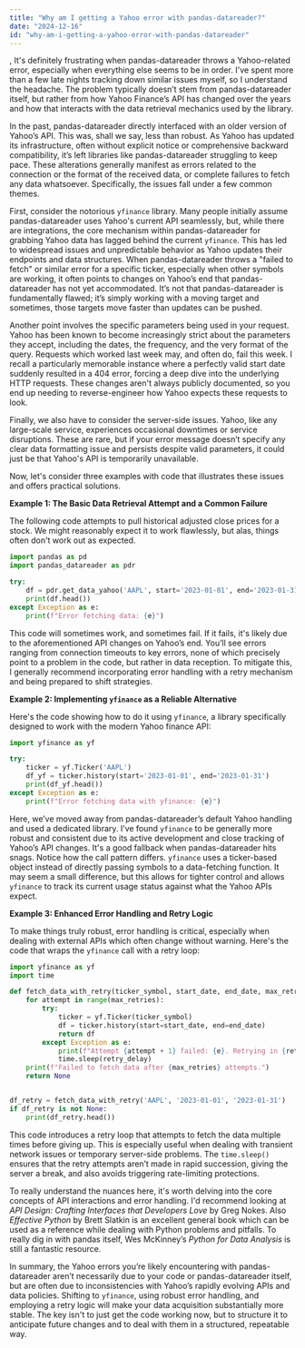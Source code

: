 ```yaml
---
title: "Why am I getting a Yahoo error with pandas-datareader?"
date: "2024-12-16"
id: "why-am-i-getting-a-yahoo-error-with-pandas-datareader"
---
```


,  It's definitely frustrating when pandas-datareader throws a Yahoo-related error, especially when everything else seems to be in order. I've spent more than a few late nights tracking down similar issues myself, so I understand the headache. The problem typically doesn’t stem from pandas-datareader itself, but rather from how Yahoo Finance’s API has changed over the years and how that interacts with the data retrieval mechanics used by the library.

In the past, pandas-datareader directly interfaced with an older version of Yahoo’s API. This was, shall we say, less than robust. As Yahoo has updated its infrastructure, often without explicit notice or comprehensive backward compatibility, it’s left libraries like pandas-datareader struggling to keep pace. These alterations generally manifest as errors related to the connection or the format of the received data, or complete failures to fetch any data whatsoever. Specifically, the issues fall under a few common themes.

First, consider the notorious `yfinance` library. Many people initially assume pandas-datareader uses Yahoo's current API seamlessly, but, while there are integrations, the core mechanism within pandas-datareader for grabbing Yahoo data has lagged behind the current `yfinance`. This has led to widespread issues and unpredictable behavior as Yahoo updates their endpoints and data structures. When pandas-datareader throws a "failed to fetch" or similar error for a specific ticker, especially when other symbols are working, it often points to changes on Yahoo’s end that pandas-datareader has not yet accommodated. It’s not that pandas-datareader is fundamentally flawed; it’s simply working with a moving target and sometimes, those targets move faster than updates can be pushed.

Another point involves the specific parameters being used in your request. Yahoo has been known to become increasingly strict about the parameters they accept, including the dates, the frequency, and the very format of the query. Requests which worked last week may, and often do, fail this week. I recall a particularly memorable instance where a perfectly valid start date suddenly resulted in a 404 error, forcing a deep dive into the underlying HTTP requests. These changes aren't always publicly documented, so you end up needing to reverse-engineer how Yahoo expects these requests to look.

Finally, we also have to consider the server-side issues. Yahoo, like any large-scale service, experiences occasional downtimes or service disruptions. These are rare, but if your error message doesn’t specify any clear data formatting issue and persists despite valid parameters, it could just be that Yahoo's API is temporarily unavailable.

Now, let's consider three examples with code that illustrates these issues and offers practical solutions.

**Example 1: The Basic Data Retrieval Attempt and a Common Failure**

The following code attempts to pull historical adjusted close prices for a stock. We might reasonably expect it to work flawlessly, but alas, things often don't work out as expected.

```python
import pandas as pd
import pandas_datareader as pdr

try:
    df = pdr.get_data_yahoo('AAPL', start='2023-01-01', end='2023-01-31')
    print(df.head())
except Exception as e:
    print(f"Error fetching data: {e}")
```

This code will sometimes work, and sometimes fail. If it fails, it's likely due to the aforementioned API changes on Yahoo’s end. You’ll see errors ranging from connection timeouts to key errors, none of which precisely point to a problem in the code, but rather in data reception. To mitigate this, I generally recommend incorporating error handling with a retry mechanism and being prepared to shift strategies.

**Example 2: Implementing `yfinance` as a Reliable Alternative**

Here's the code showing how to do it using `yfinance`, a library specifically designed to work with the modern Yahoo finance API:

```python
import yfinance as yf

try:
    ticker = yf.Ticker('AAPL')
    df_yf = ticker.history(start='2023-01-01', end='2023-01-31')
    print(df_yf.head())
except Exception as e:
    print(f"Error fetching data with yfinance: {e}")
```

Here, we’ve moved away from pandas-datareader’s default Yahoo handling and used a dedicated library. I’ve found `yfinance` to be generally more robust and consistent due to its active development and close tracking of Yahoo’s API changes. It's a good fallback when pandas-datareader hits snags. Notice how the call pattern differs. `yfinance` uses a ticker-based object instead of directly passing symbols to a data-fetching function. It may seem a small difference, but this allows for tighter control and allows `yfinance` to track its current usage status against what the Yahoo APIs expect.

**Example 3: Enhanced Error Handling and Retry Logic**

To make things truly robust, error handling is critical, especially when dealing with external APIs which often change without warning. Here's the code that wraps the `yfinance` call with a retry loop:

```python
import yfinance as yf
import time

def fetch_data_with_retry(ticker_symbol, start_date, end_date, max_retries=3, retry_delay=5):
    for attempt in range(max_retries):
        try:
            ticker = yf.Ticker(ticker_symbol)
            df = ticker.history(start=start_date, end=end_date)
            return df
        except Exception as e:
            print(f"Attempt {attempt + 1} failed: {e}. Retrying in {retry_delay} seconds...")
            time.sleep(retry_delay)
    print(f"Failed to fetch data after {max_retries} attempts.")
    return None


df_retry = fetch_data_with_retry('AAPL', '2023-01-01', '2023-01-31')
if df_retry is not None:
    print(df_retry.head())
```

This code introduces a retry loop that attempts to fetch the data multiple times before giving up. This is especially useful when dealing with transient network issues or temporary server-side problems. The `time.sleep()` ensures that the retry attempts aren’t made in rapid succession, giving the server a break, and also avoids triggering rate-limiting protections.

To really understand the nuances here, it's worth delving into the core concepts of API interactions and error handling. I'd recommend looking at *API Design: Crafting Interfaces that Developers Love* by Greg Nokes. Also *Effective Python* by Brett Slatkin is an excellent general book which can be used as a reference while dealing with Python problems and pitfalls. To really dig in with pandas itself, Wes McKinney’s *Python for Data Analysis* is still a fantastic resource.

In summary, the Yahoo errors you’re likely encountering with pandas-datareader aren’t necessarily due to your code or pandas-datareader itself, but are often due to inconsistencies with Yahoo’s rapidly evolving APIs and data policies. Shifting to `yfinance`, using robust error handling, and employing a retry logic will make your data acquisition substantially more stable. The key isn't to just get the code working now, but to structure it to anticipate future changes and to deal with them in a structured, repeatable way.
